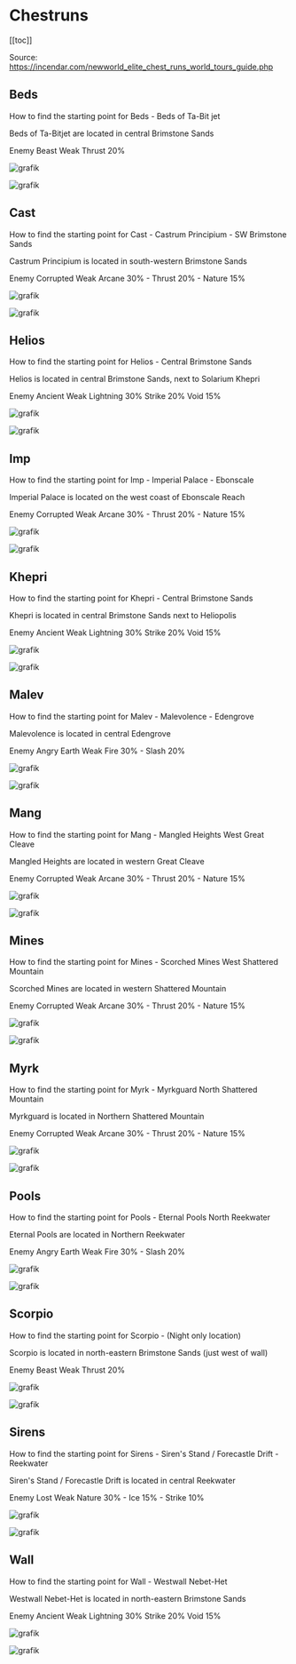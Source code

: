 # Chestruns

[[toc]]

Source: https://incendar.com/newworld_elite_chest_runs_world_tours_guide.php

## Beds

How to find the starting point for Beds - Beds of Ta-Bit jet

Beds of Ta-Bitjet are located in central Brimstone Sands

Enemy Beast Weak Thrust 20%

![grafik](https://user-images.githubusercontent.com/6178898/235657485-4222f275-f745-4262-a7d6-5fc0d5576b8b.png)

![grafik](https://user-images.githubusercontent.com/6178898/235657506-f02a9c91-5c46-4871-a4e2-8534f2add392.png)

## Cast

How to find the starting point for Cast - Castrum Principium - SW Brimstone Sands

Castrum Principium is located in south-western Brimstone Sands

Enemy Corrupted Weak Arcane 30% - Thrust 20% - Nature 15%

![grafik](https://user-images.githubusercontent.com/6178898/235657579-96792acb-f247-42eb-9b56-29a3be9b1d72.png)

![grafik](https://user-images.githubusercontent.com/6178898/235657609-4bdef428-8bf2-4543-9645-069c794e710a.png)

## Helios

How to find the starting point for Helios - Central Brimstone Sands

Helios is located in central Brimstone Sands, next to Solarium Khepri

Enemy Ancient Weak Lightning 30% Strike 20% Void 15%

![grafik](https://user-images.githubusercontent.com/6178898/235657682-35954303-f528-4fc9-8c9f-c4d10336517f.png)

![grafik](https://user-images.githubusercontent.com/6178898/235657707-55754c44-2547-4a10-8def-ca15329a30df.png)

## Imp

How to find the starting point for Imp - Imperial Palace - Ebonscale

Imperial Palace is located on the west coast of Ebonscale Reach

Enemy Corrupted Weak Arcane 30% - Thrust 20% - Nature 15%

![grafik](https://user-images.githubusercontent.com/6178898/235657772-b5987ef3-d1a9-48f5-be4e-0327e8c3ea48.png)

![grafik](https://user-images.githubusercontent.com/6178898/235657788-b6624a4e-a3d1-408c-8913-54b76b417bc1.png)

## Khepri

How to find the starting point for Khepri - Central Brimstone Sands

Khepri is located in central Brimstone Sands next to Heliopolis

Enemy Ancient Weak Lightning 30% Strike 20% Void 15%

![grafik](https://user-images.githubusercontent.com/6178898/235657886-78893ee2-35fa-4d02-962e-c83a8cbd7989.png)

![grafik](https://user-images.githubusercontent.com/6178898/235657917-0a9357da-7616-4d3e-80a0-552c53a131cd.png)

## Malev

How to find the starting point for Malev - Malevolence - Edengrove

Malevolence is located in central Edengrove

Enemy Angry Earth Weak Fire 30% - Slash 20%

![grafik](https://user-images.githubusercontent.com/6178898/235658018-6cece893-153a-44aa-a98a-f6abce420c73.png)

![grafik](https://user-images.githubusercontent.com/6178898/235658037-21befc8e-01cf-460d-b7ee-95ef0113f9da.png)


## Mang

How to find the starting point for Mang - Mangled Heights West Great Cleave

Mangled Heights are located in western Great Cleave

Enemy Corrupted Weak Arcane 30% - Thrust 20% - Nature 15%

![grafik](https://user-images.githubusercontent.com/6178898/235658109-3807932c-86b7-45fe-8758-6098450736c4.png)

![grafik](https://user-images.githubusercontent.com/6178898/235658133-6f3aaac9-79c7-4f16-982b-38f6f22db00f.png)

## Mines

How to find the starting point for Mines - Scorched Mines West Shattered Mountain

Scorched Mines are located in western Shattered Mountain

Enemy Corrupted Weak Arcane 30% - Thrust 20% - Nature 15%

![grafik](https://user-images.githubusercontent.com/6178898/235658241-0a608bbc-bd93-4bff-ab15-cf57244f8308.png)

![grafik](https://user-images.githubusercontent.com/6178898/235658267-af063e5a-fa5c-47c9-aff9-ea6cafb4e733.png)

## Myrk

How to find the starting point for Myrk - Myrkguard North Shattered Mountain

Myrkguard is located in Northern Shattered Mountain

Enemy Corrupted Weak Arcane 30% - Thrust 20% - Nature 15%

![grafik](https://user-images.githubusercontent.com/6178898/235658330-c9351eaf-0e4e-4d94-81f1-a64ae10beec7.png)

![grafik](https://user-images.githubusercontent.com/6178898/235658362-d18c17cc-4b80-4314-8f1b-1119a25b6e48.png)

## Pools

How to find the starting point for Pools - Eternal Pools North Reekwater

Eternal Pools are located in Northern Reekwater

Enemy Angry Earth Weak Fire 30% - Slash 20%

![grafik](https://user-images.githubusercontent.com/6178898/235658423-d71d2254-e86c-4f44-9d17-3e9b49038b1e.png)

![grafik](https://user-images.githubusercontent.com/6178898/235658441-c970e1ea-30b5-46d1-9a47-087528fbca66.png)

## Scorpio

How to find the starting point for Scorpio - (Night only location)

Scorpio is located in north-eastern Brimstone Sands (just west of wall)

Enemy Beast Weak Thrust 20%

![grafik](https://user-images.githubusercontent.com/6178898/235658499-315f4e32-56fc-4fb9-a186-99e644619d74.png)

![grafik](https://user-images.githubusercontent.com/6178898/235658525-a8a1743e-f6d3-4980-9c2a-d929953e4d2a.png)

## Sirens

How to find the starting point for Sirens - Siren's Stand / Forecastle Drift - Reekwater

Siren's Stand / Forecastle Drift is located in central Reekwater

Enemy Lost Weak Nature 30% - Ice 15% - Strike 10%

![grafik](https://user-images.githubusercontent.com/6178898/235658588-98547893-5e1c-49a3-9a83-9c07dc57630c.png)

![grafik](https://user-images.githubusercontent.com/6178898/235658613-0b64ffd5-92fc-4d75-b9d0-0632daefd631.png)

## Wall

How to find the starting point for Wall - Westwall Nebet-Het

Westwall Nebet-Het is located in north-eastern Brimstone Sands

Enemy Ancient Weak Lightning 30% Strike 20% Void 15%

![grafik](https://user-images.githubusercontent.com/6178898/235658698-727ed7c7-b78a-431c-b1de-eb9071152896.png)

![grafik](https://user-images.githubusercontent.com/6178898/235658723-f2d763fd-2c87-4065-b65b-13df0e4aed79.png)




